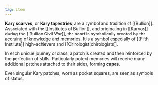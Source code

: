 ```yaml
---
tag: item
---
```

**Kary scarves**, or **Kary tapestries**, are a symbol and tradition of [[Bullion]]. Associated with the [[Institutes of Bullion]], and originating in [[Karyos]] during the [[Bullion Civil War]], the scarf is symbolically created by the accruing of knowledge and memories. It is a symbol especially of [[Fifth Institute]] high-achievers and [[Chirologist|chirologists]]. 

In each unique journey or class, a patch is created and then reinforced by the perfection of skills. Particularly potent memories will receive many additional patches attached to their sides, forming **capes**.

Even singular Kary patches, worn as pocket squares, are seen as symbols of status.